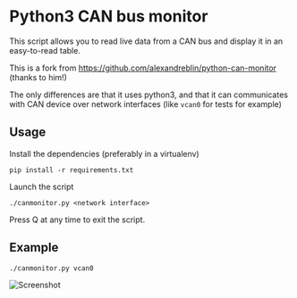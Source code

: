 # Python3 CAN bus monitor

This script allows you to read live data from a CAN bus and display it in an easy-to-read table.

This is a fork from https://github.com/alexandreblin/python-can-monitor (thanks to him!)

The only differences are that it uses python3, and that it can communicates
with CAN device over network interfaces (like `vcan0` for tests for example)

## Usage
Install the dependencies (preferably in a virtualenv)

    pip install -r requirements.txt

Launch the script

    ./canmonitor.py <network interface>

Press Q at any time to exit the script.

## Example

    ./canmonitor.py vcan0

![Screenshot](http://i.imgur.com/1nqCQKz.png)

